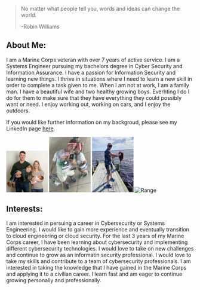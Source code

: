 >No matter what people tell you, words 
>and ideas can change the world.
>
>-Robin Williams

## About Me:
I am a Marine Corps veteran with over 7 years of active service. I am a Systems Engineer pursuing my bachelors degree in Cyber Security and Information Assurance. I have a passion 
for Information Security and learning new things. I thrive in situations where I need to learn a new skill in order to complete a task given to me. When I am not at work, I am a 
family man. I have a beautiful wife and two healthy growing boys. Everhting I do I do for them to make sure that they have everything they could possibly want or need. I enjoy 
working out, working on cars, and I enjoy the outdoors. 

If you would like further information on my backgroud, please see my LinkedIn page [here](https://www.linkedin.com/in/forest-nett-a8b839151/). 

<p float="middle">
    <img src="/images/Family.jpg" width="22%" title="My family" />
    <img src="/images/ColorRun.JPG" width="22%" title="ColorRun" />
    <img src="/images/Fishing.jpg" width="22%" title="Fishing" />
    <img src="/images/Range.jpg" width="22%" title="Range" />
</p>

## Interests:
I am interested in persuing a career in Cybersecurity or Systems Engineering. I would like to gain more experience and eventually transition to cloud engineering or cloud 
security. For the last 3 years of my Marine Corps career, I have been learning about cybersecurity and implementing different cybersecurity technologies. I would love to take on 
new challenges and continue to grow as an informatin security professional. I would love to take my skills and contribute to a team of cybersecurity professionals. I am interested 
in taking the knowledge that I have gained in the Marine Corps and applying it to a civilian career. I learn fast and am eager to continue growing personally and professionally.

